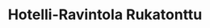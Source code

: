 ---
title: Hotelli-Ravintola Rukatonttu
ravintola: ye
ruka: ye
slug: https://www.rukatonttu.fi/
kuvaus: Tule Rukatonttuun kokemaan TALVEN PARHAAT HETKET
update: 2022-02-11-11:47
avanto: ye
image01: ../images/rukantonttu_takka_2.webp
---